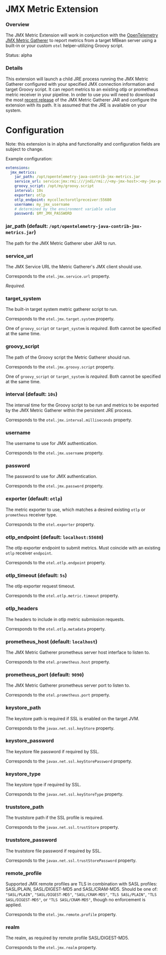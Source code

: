# JMX Metric Extension

### Overview

The JMX Metric Extension will work in conjunction with the [OpenTelemetry JMX Metric Gatherer](https://github.com/open-telemetry/opentelemetry-java-contrib/blob/master/contrib/jmx-metrics/README.md)
to report metrics from a target MBean server using a built-in or your custom `otel` helper-utilizing
Groovy script.

Status: alpha

### Details

This extension will launch a child JRE process running the JMX Metric Gatherer configured with your specified JMX
connection information and target Groovy script.  It can report metrics to an existing otlp or prometheus metric
receiver in your pipeline.  In order to use you will need to download the most [recent release](https://oss.jfrog.org/artifactory/oss-snapshot-local/io/opentelemetry/contrib/opentelemetry-java-contrib-jmx-metrics/)
of the JMX Metric Gatherer JAR and configure the extension with its path.  It is assumed that the JRE is
available on your system.

# Configuration

Note: this extension is in alpha and functionality and configuration fields are subject to change.

Example configuration:

```yaml
extensions:
  jmx_metrics:
    jar_path: /opt/opentelemetry-java-contrib-jmx-metrics.jar
    service_url: service:jmx:rmi:///jndi/rmi://<my-jmx-host>:<my-jmx-port>/jmxrmi
    groovy_script: /opt/my/groovy.script
    interval: 10s
    exporter: otlp
    otlp_endpoint: mycollectorotlpreceiver:55680
    username: my_jmx_username
    # determined by the environment variable value
    password: $MY_JMX_PASSWORD
```

### jar_path (default: `/opt/opentelemetry-java-contrib-jmx-metrics.jar`)

The path for the JMX Metric Gatherer uber JAR to run.

### service_url

The JMX Service URL the Metric Gatherer's JMX client should use.

Corresponds to the `otel.jmx.service.url` property.

_Required._

### target_system

The built-in target system metric gatherer script to run.

Corresponds to the `otel.jmx.target.system` property.

One of `groovy_script` or `target_system` is _required_.  Both cannot be specified at the same time.

### groovy_script

The path of the Groovy script the Metric Gatherer should run.

Corresponds to the `otel.jmx.groovy.script` property.

One of `groovy_script` or `target_system` is _required_.  Both cannot be specified at the same time.

### interval (default: `10s`)

The interval time for the Groovy script to be run and metrics to be exported by the JMX Metric Gatherer within the persistent JRE process.

Corresponds to the `otel.jmx.interval.milliseconds` property.

### username

The username to use for JMX authentication.

Corresponds to the `otel.jmx.username` property.

### password

The password to use for JMX authentication.

Corresponds to the `otel.jmx.password` property.

### exporter (default: `otlp`)

The metric exporter to use, which matches a desired existing `otlp` or `prometheus` receiver type.

Corresponds to the `otel.exporter` property.

### otlp_endpoint (default: `localhost:55680`)

The otlp exporter endpoint to submit metrics.  Must coincide with an existing `otlp` receiver `endpoint`.

Corresponds to the `otel.otlp.endpoint` property.

### otlp_timeout (default: `5s`)

The otlp exporter request timeout.

Corresponds to the `otel.otlp.metric.timeout` property.

### otlp_headers

The headers to include in otlp metric submission requests.

Corresponds to the `otel.otlp.metadata` property.

### prometheus_host (default: `localhost`)

The JMX Metric Gatherer prometheus server host interface to listen to.

Corresponds to the `otel.prometheus.host` property.

### prometheus_port (default: `9090`)

The JMX Metric Gatherer prometheus server port to listen to.

Corresponds to the `otel.prometheus.port` property.

### keystore_path

The keystore path is required if SSL is enabled on the target JVM.

Corresponds to the `javax.net.ssl.keyStore` property.

### keystore_password

The keystore file password if required by SSL.

Corresponds to the `javax.net.ssl.keyStorePassword` property.

### keystore_type

The keystore type if required by SSL.

Corresponds to the `javax.net.ssl.keyStoreType` property.

### truststore_path 

The truststore path if the SSL profile is required.

Corresponds to the `javax.net.ssl.trustStore` property.

### truststore_password

The truststore file password if required by SSL.

Corresponds to the `javax.net.ssl.trustStorePassword` property.

### remote_profile

Supported JMX remote profiles are TLS in combination with SASL profiles: SASL/PLAIN, SASL/DIGEST-MD5 and SASL/CRAM-MD5.
Should be one of: `"SASL/PLAIN"`, `"SASL/DIGEST-MD5"`, `"SASL/CRAM-MD5"`, `"TLS SASL/PLAIN"`, `"TLS SASL/DIGEST-MD5"`,
or `"TLS SASL/CRAM-MD5"`, though no enforcement is applied.

Corresponds to the `otel.jmx.remote.profile` property.

### realm

The realm, as required by remote profile SASL/DIGEST-MD5.

Corresponds to the `otel.jmx.realm` property.
